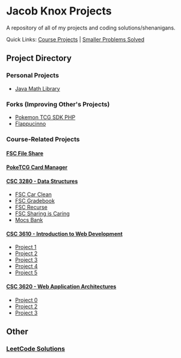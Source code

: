 # Jacob Knox Projects
A repository of all of my projects and coding solutions/shenanigans.

Quick Links: [Course Projects](https://github.com/JacobKnox/Jacob-Knox-Projects/blob/main/README.md#project-directory) | [Smaller Problems Solved](https://github.com/JacobKnox/Jacob-Knox-Projects/blob/main/README.md#other)
## Project Directory
### Personal Projects
- [Java Math Library](https://github.com/JacobKnox/Math-Library-Project)
### Forks (Improving Other's Projects)
- [Pokemon TCG SDK PHP](https://github.com/JacobKnox/pokemon-tcg-sdk-php)
- [Flappucinno](https://github.com/JacobKnox/Flappuccino)
### Course-Related Projects
#### [FSC File Share](https://github.com/JacobKnox/FSC-File-Share)
#### [PokeTCG Card Manager](https://github.com/JacobKnox/PokeTCG-Card-Manager)
#### [CSC 3280 - Data Structures](https://github.com/JacobKnox/Jacob-Knox-Projects/blob/main/CSC%203280/README.md)
- [FSC Car Clean](https://github.com/JacobKnox/Jacob-Knox-Projects/blob/main/CSC%203280/README.md#fsc-car-clean)
- [FSC Gradebook](https://github.com/JacobKnox/Jacob-Knox-Projects/blob/main/CSC%203280/README.md#fsc-gradebook)
- [FSC Recurse](https://github.com/JacobKnox/Jacob-Knox-Projects/blob/main/CSC%203280/README.md#fsc-recurse)
- [FSC Sharing is Caring](https://github.com/JacobKnox/Jacob-Knox-Projects/blob/main/CSC%203280/README.md#fsc-sharing-is-caring)
- [Mocs Bank](https://github.com/JacobKnox/Jacob-Knox-Projects/blob/main/CSC%203280/README.md#mocs-bank)
#### [CSC 3610 - Introduction to Web Development](https://github.com/JacobKnox/Jacob-Knox-Projects/blob/main/CSC%203610/README.md)
- [Project 1](https://github.com/JacobKnox/Jacob-Knox-Projects/tree/main/CSC%203610/Project%201)
- [Project 2](https://github.com/JacobKnox/Jacob-Knox-Projects/tree/main/CSC%203610/Project%202)
- [Project 3](https://github.com/JacobKnox/Jacob-Knox-Projects/tree/main/CSC%203610/Project%203)
- [Project 4](https://github.com/JacobKnox/Jacob-Knox-Projects/tree/main/CSC%203610/Project%204)
- [Project 5](https://github.com/JacobKnox/Jacob-Knox-Projects/tree/main/CSC%203610/Project%205)
#### [CSC 3620 - Web Application Architectures](https://github.com/JacobKnox/Jacob-Knox-Projects/blob/main/CSC%203620/README.md)
- [Project 0](https://github.com/JacobKnox/Jacob-Knox-Projects/tree/main/CSC%203620/Project%200)
- [Project 2](https://github.com/JacobKnox/Jacob-Knox-Projects/tree/main/CSC%203620/project2)
- [Project 3](https://github.com/JacobKnox/Jacob-Knox-Projects/tree/main/CSC%203620/project3)
## Other
### [LeetCode Solutions](https://github.com/JacobKnox/Jacob-Knox-Projects/blob/main/LeetCode%20Solutions/README.md)
